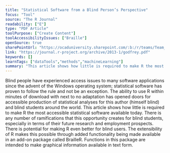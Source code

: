 ```yaml
---
title: "Statistical Software from a Blind Person’s Perspective"
focus: "Tool"
source: "The R Journal"
readability: ["E"]
type: "PDF Article"
toolPurpose: ["Create Content"]
toolAccessibilityIssues: ["Braille"]
openSource: true
sharePointUrl: "https://ocaduniversity.sharepoint.com/:b:/r/teams/Team_WeCount/Shared%20Documents/Resources%20and%20Tools/Literature%20(curated)/Statistical%20Software%20from%20a%20Blind%20Person%E2%80%99s%20Perspective.pdf?csf=1&web=1&e=1zLNYh"
link: "https://journal.r-project.org/archive/2013-1/godfrey.pdf"
keywords: []
learnTags: ["dataTools","methods","machineLearning"]
summary: "This article shows how little is required to make R the most accessible statistical software currently available. "
---
```

Blind people have experienced access issues to many software applications since the advent of the Windows operating system; statistical software has proven to  follow the rule and not be an exception. The ability to use R within minutes of download with next to no adaptation has opened doors for accessible production of statistical analyses for this author (himself blind) and blind students around the world. This article shows how little is required to make R the most accessible statistical software available today. There is any number of ramifications that this opportunity creates for blind students, especially in terms of their future research and employment prospects. There is potential for making R even better for blind users. The extensibility of R makes this possible through added functionality being made available in an add-on package called BrailleR. Functions in this package are intended to make graphical information available in text form.
